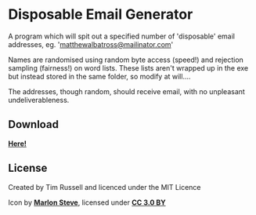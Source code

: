 # Disposable Email Generator

A program which will spit out a specified number of 'disposable' email addresses, eg. 'matthewalbatross@mailinator.com'

Names are randomised using random byte access (speed!) and rejection sampling (fairness!) on word lists. These lists aren't wrapped up in the exe but instead stored in the same folder, so modify at will....

The addresses, though random, should receive email, with no unpleasant undeliverableness.

## Download

**[Here!]()**

## License

Created by Tim Russell and licenced under the MIT Licence

Icon by **[Marlon Steve](https://www.iconfinder.com/marlonspr17)**, licensed under **[CC 3.0 BY](http://creativecommons.org/licenses/by/3.0/)**

